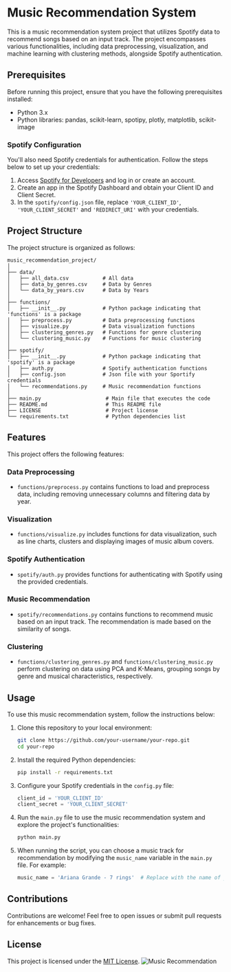# Music Recommendation System

This is a music recommendation system project that utilizes Spotify data to recommend songs based on an input track. The project encompasses various functionalities, including data preprocessing, visualization, and machine learning with clustering methods, alongside Spotify authentication.

## Prerequisites

Before running this project, ensure that you have the following prerequisites installed:

- Python 3.x
- Python libraries: pandas, scikit-learn, spotipy, plotly, matplotlib, scikit-image

### Spotify Configuration

You'll also need Spotify credentials for authentication. Follow the steps below to set up your credentials:

1. Access [Spotify for Developers](https://developer.spotify.com/dashboard/) and log in or create an account.
2. Create an app in the Spotify Dashboard and obtain your Client ID and Client Secret.
3. In the `spotify/config.json` file, replace `'YOUR_CLIENT_ID'`, `'YOUR_CLIENT_SECRET'` and `'REDIRECT_URI'` with your credentials.

## Project Structure

The project structure is organized as follows:

```
music_recommendation_project/
│
├── data/
│   ├── all_data.csv           # All data
│   ├── data_by_genres.csv     # Data by Genres
│   └── data_by_years.csv      # Data by Years
│
├── functions/
│   ├── __init__.py            # Python package indicating that 'functions' is a package
│   ├── preprocess.py          # Data preprocessing functions
│   ├── visualize.py           # Data visualization functions
│   ├── clustering_genres.py   # Functions for genre clustering
│   └── clustering_music.py    # Functions for music clustering
│
├── spotify/
│   ├── __init__.py            # Python package indicating that 'spotify' is a package
│   ├── auth.py                # Spotify authentication functions
│   ├── config.json            # Json file with your Sportify credentials
│   └── recommendations.py     # Music recommendation functions
│
├── main.py                     # Main file that executes the code
├── README.md                   # This README file
├── LICENSE                     # Project license
└── requirements.txt            # Python dependencies list
```

## Features

This project offers the following features:

### Data Preprocessing

- `functions/preprocess.py` contains functions to load and preprocess data, including removing unnecessary columns and filtering data by year.

### Visualization

- `functions/visualize.py` includes functions for data visualization, such as line charts, clusters and displaying images of music album covers.

### Spotify Authentication

- `spotify/auth.py` provides functions for authenticating with Spotify using the provided credentials.

### Music Recommendation

- `spotify/recommendations.py` contains functions to recommend music based on an input track. The recommendation is made based on the similarity of songs.

### Clustering

- `functions/clustering_genres.py` and `functions/clustering_music.py` perform clustering on data using PCA and K-Means, grouping songs by genre and musical characteristics, respectively.

## Usage

To use this music recommendation system, follow the instructions below:

1. Clone this repository to your local environment:

   ```bash
   git clone https://github.com/your-username/your-repo.git
   cd your-repo
   ```

2. Install the required Python dependencies:

   ```bash
   pip install -r requirements.txt
   ```

3. Configure your Spotify credentials in the `config.py` file:

   ```python
   client_id = 'YOUR_CLIENT_ID'
   client_secret = 'YOUR_CLIENT_SECRET'
   ```

4. Run the `main.py` file to use the music recommendation system and explore the project's functionalities:

   ```bash
   python main.py
   ```

5. When running the script, you can choose a music track for recommendation by modifying the `music_name` variable in the `main.py` file. For example:

   ```python
   music_name = 'Ariana Grande - 7 rings'  # Replace with the name of your desired input track
   ```

## Contributions

Contributions are welcome! Feel free to open issues or submit pull requests for enhancements or bug fixes.

## License

This project is licensed under the [MIT License](LICENSE).
![Music Recommendation](https://github.com/christianduhp/music-recommendation-/assets/85292359/06edcd5d-d9a7-480a-b76d-572849b8e48d)
